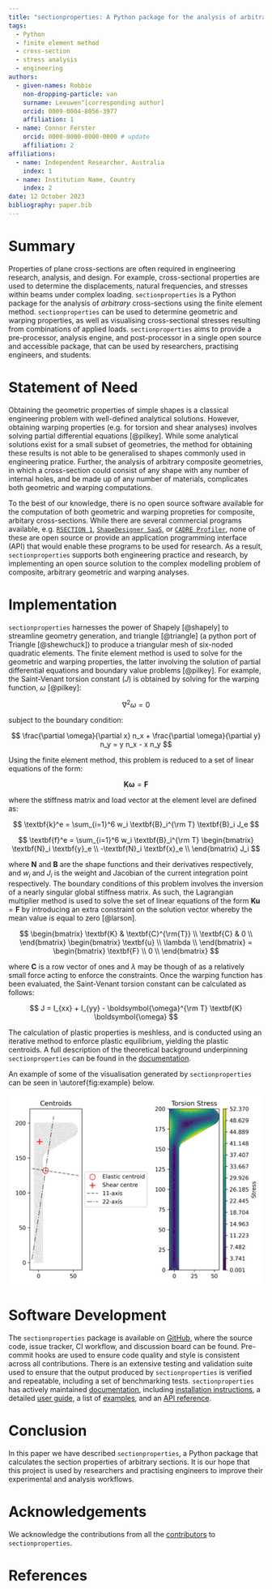 ```yaml
---
title: "sectionproperties: A Python package for the analysis of arbitrary cross-sections using the finite element method"
tags:
  - Python
  - finite element method
  - cross-section
  - stress analysis
  - engineering
authors:
  - given-names: Robbie
    non-dropping-particle: van
    surname: Leeuwen^[corresponding author]
    orcid: 0009-0004-8056-3977
    affiliation: 1
  - name: Connor Ferster
    orcid: 0000-0000-0000-0000 # update
    affiliation: 2
affiliations:
  - name: Independent Researcher, Australia
    index: 1
  - name: Institution Name, Country
    index: 2
date: 12 October 2023
bibliography: paper.bib
---
```


# Summary

Properties of plane cross-sections are often required in engineering research, analysis,
and design. For example, cross-sectional properties are used to determine the
displacements, natural frequencies, and stresses within beams under complex loading.
`sectionproperties` is a Python package for the analysis of _arbitrary_ cross-sections
using the finite element method. `sectionproperties` can be used to determine
geometric and warping properties, as well as visualising cross-sectional stresses
resulting from combinations of applied loads. `sectionproperties` aims to provide a
pre-processor, analysis engine, and post-processor in a single open source and
accessible package, that can be used by researchers, practising engineers, and students.

# Statement of Need

Obtaining the geometric properties of simple shapes is a classical engineering problem
with well-defined analytical solutions. However, obtaining warping properties (e.g. for
torsion and shear analyses) involves solving partial differential equations [@pilkey].
While some analytical solutions exist for a small subset of geometries, the method for
obtaining these results is not able to be generalised to shapes commonly used in
engineering pratice. Further, the analysis of arbitrary composite geometries, in which a
cross-section could consist of any shape with any number of internal holes, and be made
up of any number of materials, complicates both geometric and warping computations.

To the best of our knowledge, there is no open source software available for the
computation of both geometric and warping propreties for composite, arbitary
cross-sections. While there are several commercial programs available, e.g.
[`RSECTION 1`](https://www.dlubal.com/en/products/cross-section-properties-software/rsection),
[`ShapeDesigner SaaS`](http://mechatools.com/en/shapedesigner.html), or
[`CADRE Profiler`](https://www.cadreanalytic.com/profiler.htm), none of these are
open source or provide an application programming interface (API) that would enable
these programs to be used for research. As a result, `sectionproperties` supports both
engineering practice and research, by implementing an open source solution to the
complex modelling problem of composite, arbitrary geometric and warping analyses.

# Implementation

`sectionproperties` harnesses the power of Shapely [@shapely] to streamline geometry
generation, and triangle [@triangle] (a python port of Triangle [@shewchuck]) to produce
a triangular mesh of six-noded quadratic elements. The finite element method is used to
solve for the geometric and warping properties, the latter involving the solution of
partial differential equations and boundary value problems [@pilkey]. For example, the
Saint-Venant torsion constant ($J$) is obtained by solving for the warping function,
$\omega$ [@pilkey]:

$$
\nabla^2 \omega = 0
$$

subject to the boundary condition:

$$
\frac{\partial \omega}{\partial x} n_x + \frac{\partial \omega}{\partial y} n_y = y n_x - x n_y
$$

Using the finite element method, this problem is reduced to a set of linear equations of
the form:

$$
\textbf{K} \boldsymbol{\omega} = \textbf{F}
$$

where the stiffness matrix and load vector at the element level are defined as:

$$
\textbf{k}^e = \sum_{i=1}^6 w_i \textbf{B}_i^{\rm T} \textbf{B}_i J_e
$$

$$
\textbf{f}^e = \sum_{i=1}^6 w_i \textbf{B}_i^{\rm T}
\begin{bmatrix}
  \textbf{N}_i \textbf{y}_e \\
  -\textbf{N}_i \textbf{x}_e \\
\end{bmatrix} J_i
$$

where $\textbf{N}$ and $\textbf{B}$ are the shape functions and their derivatives
respectively, and $w_i$ and $J_i$ is the weight and Jacobian of the current integration
point respectively. The boundary conditions of this problem involves the inversion of a
nearly singular global stiffness matrix. As such, the Lagrangian multiplier method is
used to solve the set of linear equations of the form
$\textbf{K} \textbf{u} = \textbf{F}$ by introducing an extra constraint on the solution
vector whereby the mean value is equal to zero [@larson].

$$
\begin{bmatrix}
  \textbf{K} & \textbf{C}^{\rm{T}} \\
  \textbf{C} & 0 \\
\end{bmatrix}
\begin{bmatrix}
  \textbf{u} \\
  \lambda \\
\end{bmatrix} =
\begin{bmatrix}
  \textbf{F} \\
  0 \\
\end{bmatrix}
$$

where $\textbf{C}$ is a row vector of ones and $\lambda$ may be though of as a
relatively small force acting to enforce the constraints. Once the warping function has
been evaluated, the Saint-Venant torsion constant can be calculated as follows:

$$
J = I_{xx} + I_{yy} - \boldsymbol{\omega}^{\rm T} \textbf{K} \boldsymbol{\omega}
$$

The calculation of plastic properties is meshless, and is conducted using an iterative
method to enforce plastic equilibrium, yielding the plastic centroids. A full
description of the theoretical background underpinning `sectionproperties` can
be found in the
[documentation](https://sectionproperties.readthedocs.io/en/stable/user_guide/theory.html).

An example of some of the visualisation generated by `sectionproperties` can be seen in
\autoref{fig:example} below.

![Plot of the centroids and torsion stress distribution for a bulb-section modelled in `sectionproperties`.\label{fig:example}](figures/example.png)

# Software Development

The `sectionproperties` package is available on [GitHub](https://github.com/robbievanleeuwen/section-properties),
where the source code, issue tracker, CI workflow, and discussion board can be found.
Pre-commit hooks are used to ensure code quality and style is consistent across all
contributions. There is an extensive testing and validation suite used to ensure that
the output produced by `sectionproperties` is verified and repeatable, including a set
of benchmarking tests. `sectionproperties` has actively maintained
[documentation](https://sectionproperties.readthedocs.io), including
[installation instructions](https://sectionproperties.readthedocs.io/en/stable/installation.html),
a detailed [user guide](https://sectionproperties.readthedocs.io/en/stable/user_guide.html),
a list of [examples](https://sectionproperties.readthedocs.io/en/stable/examples.html),
and an [API reference](https://sectionproperties.readthedocs.io/en/stable/api.html).

# Conclusion

In this paper we have described `sectionproperties`, a Python package that calculates
the section properties of arbitrary sections. It is our hope that this project is used
by researchers and practising engineers to improve their experimental and analysis
workflows.

# Acknowledgements

We acknowledge the contributions from all the
[contributors](https://github.com/robbievanleeuwen/section-properties/graphs/contributors)
to `sectionproperties`.

# References
